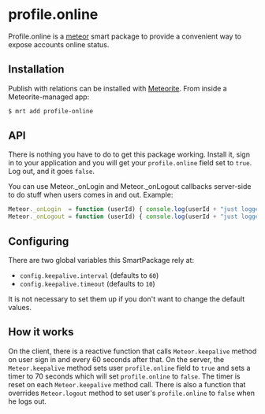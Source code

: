 # profile.online

Profile.online is a [meteor](http://meteor.com) smart package to
provide a convenient way to expose accounts online status.


## Installation

Publish with relations can be installed with 
[Meteorite](https://github.com/oortcloud/meteorite/).
From inside a Meteorite-managed app:

``` sh
$ mrt add profile-online
```

## API

There is nothing you have to do to get this package working.
Install it, sign in to your application and you will get
your ```profile.online``` field set to ```true```. Log out,
and it goes ```false```.

You can use Meteor._onLogin and Meteor._onLogout callbacks
server-side to do stuff when users comes in and out.
Example:
```javascript
Meteor._onLogin  = function (userId) { console.log(userId + "just logged in.") }
Meteor._onLogout = function (userId) { console.log(userId + "just logged out.") }
```

## Configuring

There are two global variables this SmartPackage rely at:
- ```config.keepalive.interval``` (defaults to ```60```)
- ```config.keepalive.timeout``` (defaults to ```10```)

It is not necessary to set them up if you don't want to change
the default values.

## How it works

On the client, there is a reactive function that calls
```Meteor.keepalive``` method on user sign in and every
60 seconds after that. On the server, the ```Meteor.keepalive```
method sets user ```profile.online``` field to ```true```
and sets a timer to 70 seconds which will set ```profile.online```
to ```false```. The timer is reset on each ```Meteor.keepalive```
method call. There is also a function that overrides ```Meteor.logout```
method to set user's ```profile.online``` to ```false``` when he
logs out.
